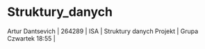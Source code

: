 # Struktury_danych
Artur Dantsevich | 264289 | ISA | Struktury danych Projekt | Grupa Czwartek 18:55 |
